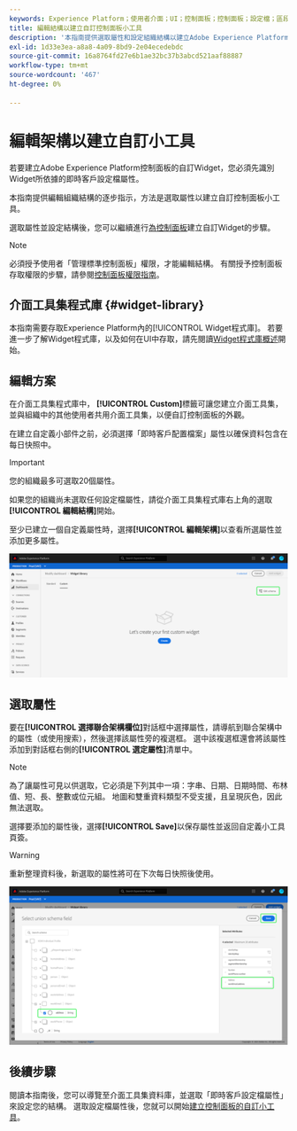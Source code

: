 ```yaml
---
keywords: Experience Platform；使用者介面；UI；控制面板；控制面板；設定檔；區段；目的地；授權使用
title: 編輯結構以建立自訂控制面板小工具
description: '本指南提供選取屬性和設定組織結構以建立Adobe Experience Platform控制面板自訂Widget的逐步指示。 '
exl-id: 1d33e3ea-a8a8-4a09-8bd9-2e04ecedebdc
source-git-commit: 16a8764fd27e6b1ae32bc37b3abcd521aaf88887
workflow-type: tm+mt
source-wordcount: '467'
ht-degree: 0%

---
```


# 編輯架構以建立自訂小工具

若要建立Adobe Experience Platform控制面板的自訂Widget，您必須先識別Widget所依據的即時客戶設定檔屬性。

本指南提供編輯組織結構的逐步指示，方法是選取屬性以建立自訂控制面板小工具。

選取屬性並設定結構後，您可以繼續進行[為控制面板](custom-widgets.md)建立自訂Widget的步驟。

>[!NOTE]
>
>必須授予使用者「管理標準控制面板」權限，才能編輯結構。 有關授予控制面板存取權限的步驟，請參閱[控制面板權限指南](../permissions.md)。

## 介面工具集程式庫 {#widget-library}

本指南需要存取Experience Platform內的[!UICONTROL Widget程式庫]。 若要進一步了解Widget程式庫，以及如何在UI中存取，請先閱讀[Widget程式庫概述](widget-library.md)開始。

## 編輯方案

在介面工具集程式庫中， **[!UICONTROL Custom]**&#x200B;標籤可讓您建立介面工具集，並與組織中的其他使用者共用介面工具集，以便自訂控制面板的外觀。

在建立自定義小部件之前，必須選擇「即時客戶配置檔案」屬性以確保資料包含在每日快照中。

>[!IMPORTANT]
>
>您的組織最多可選取20個屬性。

如果您的組織尚未選取任何設定檔屬性，請從介面工具集程式庫右上角的選取&#x200B;**[!UICONTROL 編輯結構]**&#x200B;開始。

至少已建立一個自定義屬性時，選擇&#x200B;**[!UICONTROL 編輯架構]**&#x200B;以查看所選屬性並添加更多屬性。

![](../images/customization/edit-schema.png)

## 選取屬性

要在&#x200B;**[!UICONTROL 選擇聯合架構欄位]**&#x200B;對話框中選擇屬性，請導航到聯合架構中的屬性（或使用搜索），然後選擇該屬性旁的複選框。 選中該複選框還會將該屬性添加到對話框右側的&#x200B;**[!UICONTROL 選定屬性]**&#x200B;清單中。

>[!NOTE]
>
>為了讓屬性可見以供選取，它必須是下列其中一項：字串、日期、日期時間、布林值、短、長、整數或位元組。 地圖和雙重資料類型不受支援，且呈現灰色，因此無法選取。

選擇要添加的屬性後，選擇&#x200B;**[!UICONTROL Save]**&#x200B;以保存屬性並返回自定義小工具頁簽。

>[!WARNING]
>重新整理資料後，新選取的屬性將可在下次每日快照後使用。

![](../images/customization/select-attribute.png)

## 後續步驟

閱讀本指南後，您可以導覽至介面工具集資料庫，並選取「即時客戶設定檔屬性」來設定您的結構。 選取設定檔屬性後，您就可以開始[建立控制面板的自訂小工具](custom-widgets.md)。